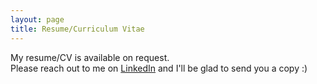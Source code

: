 ```yaml
---
layout: page
title: Resume/Curriculum Vitae
---
```


My resume/CV is available on request. 
<br>
Please reach out to me on <a href="https://www.linkedin.com/in/avinbhat/">LinkedIn</a> and I'll be glad to send you a copy :) 